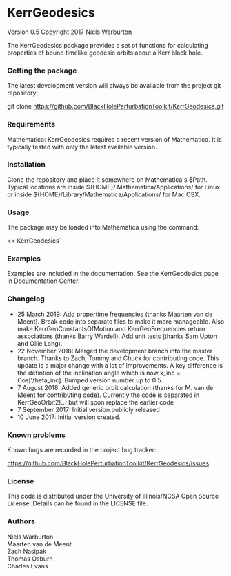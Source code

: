 # KerrGeodesics

Version 0.5
Copyright 2017 Niels Warburton

The KerrGeodesics package provides a set of functions for calculating
properties of bound timelike geodesic orbits about a Kerr black hole.


### Getting the package

The latest development version will always be available from the project git
repository:

git clone https://github.com/BlackHolePerturbationToolkit/KerrGeodesics.git


### Requirements

Mathematica: KerrGeodesics requires a recent version of Mathematica. It is 
typically tested with only the latest available version.


### Installation

Clone the repository and place it somewhere on Mathematica's $Path.
Typical locations are inside ${HOME}/.Mathematica/Applications/ for Linux or
inside ${HOME}/Library/Mathematica/Applications/ for Mac OSX.


### Usage

The package may be loaded into Mathematica using the command:

<< KerrGeodesics`


### Examples

Examples are included in the documentation. See the
KerrGeodesics page in Documentation Center.


### Changelog

- 25 March 2019: Add propertime frequencies (thanks Maarten van de Meent). Break code into separate files to make it more manageable. Also make KerrGeoConstantsOfMotion and KerrGeoFrequencies return associations (thanks Barry Wardell). Add unit tests (thanks Sam Upton and Ollie Long).
- 22 November 2018: Merged the development branch into the master branch. Thanks to Zach, Tommy and Chuck for contributing code. This update is a major change with a lot of improvements. A key difference is the defintion of the inclination angle which is now x_inc = Cos[\theta_inc]. Bumped version number up to 0.5.
- 7 August 2018: Added generic orbit calculation (thanks for M. van de Meent for contributing code). Currently the code is separated in KerrGeoOrbit2[..] but will soon replace the earlier code
- 7 September 2017: Initial version publicly released
- 10 June 2017: Initial version created.


### Known problems

Known bugs are recorded in the project bug tracker:

https://github.com/BlackHolePerturbationToolkit/KerrGeodesics/issues


### License

This code is distributed under the University of Illinois/NCSA
Open Source License. Details can be found in the LICENSE file.


### Authors

Niels Warburton  
Maarten van de Meent  
Zach Nasipak  
Thomas Osburn  
Charles Evans  
